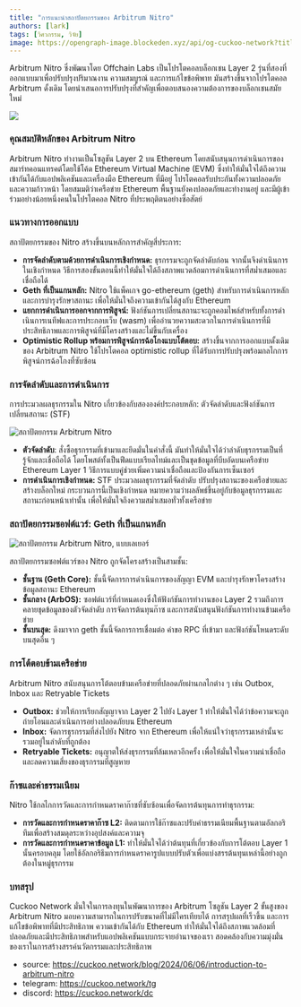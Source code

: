 ```yaml
---
title: "การแนะนำสถาปัตยกรรมของ Arbitrum Nitro"
authors: [lark]
tags: [วิศวกรรม, วิจัย]
image: https://opengraph-image.blockeden.xyz/api/og-cuckoo-network?title=การแนะนำสถาปัตยกรรมของ Arbitrum Nitro
---
```


Arbitrum Nitro ซึ่งพัฒนาโดย Offchain Labs เป็นโปรโตคอลบล็อกเชน Layer 2 รุ่นที่สองที่ออกแบบมาเพื่อปรับปรุงปริมาณงาน ความสมบูรณ์ และการแก้ไขข้อพิพาท มันสร้างขึ้นจากโปรโตคอล Arbitrum ดั้งเดิม โดยนำเสนอการปรับปรุงที่สำคัญเพื่อตอบสนองความต้องการของบล็อกเชนสมัยใหม่

![](https://cuckoo-network.b-cdn.net/introduction-to-arbitrum-nitro.webp)

### คุณสมบัติหลักของ Arbitrum Nitro

Arbitrum Nitro ทำงานเป็นโซลูชัน Layer 2 บน Ethereum โดยสนับสนุนการดำเนินการของสมาร์ทคอนแทรคต์โดยใช้โค้ด Ethereum Virtual Machine (EVM) ซึ่งทำให้มั่นใจได้ถึงความเข้ากันได้กับแอปพลิเคชันและเครื่องมือ Ethereum ที่มีอยู่ โปรโตคอลรับประกันทั้งความปลอดภัยและความก้าวหน้า โดยสมมติว่าเครือข่าย Ethereum พื้นฐานยังคงปลอดภัยและทำงานอยู่ และมีผู้เข้าร่วมอย่างน้อยหนึ่งคนในโปรโตคอล Nitro ที่ประพฤติตนอย่างซื่อสัตย์

### แนวทางการออกแบบ

สถาปัตยกรรมของ Nitro สร้างขึ้นบนหลักการสำคัญสี่ประการ:

- **การจัดลำดับตามด้วยการดำเนินการเชิงกำหนด:** ธุรกรรมจะถูกจัดลำดับก่อน จากนั้นจึงดำเนินการในเชิงกำหนด วิธีการสองขั้นตอนนี้ทำให้มั่นใจได้ถึงสภาพแวดล้อมการดำเนินการที่สม่ำเสมอและเชื่อถือได้
- **Geth ที่เป็นแกนหลัก:** Nitro ใช้แพ็คเกจ go-ethereum (geth) สำหรับการดำเนินการหลักและการบำรุงรักษาสถานะ เพื่อให้มั่นใจถึงความเข้ากันได้สูงกับ Ethereum
- **แยกการดำเนินการออกจากการพิสูจน์:** ฟังก์ชันการเปลี่ยนสถานะจะถูกคอมไพล์สำหรับทั้งการดำเนินการเนทีฟและการประกอบเว็บ (wasm) เพื่ออำนวยความสะดวกในการดำเนินการที่มีประสิทธิภาพและการพิสูจน์ที่มีโครงสร้างและไม่ขึ้นกับเครื่อง
- **Optimistic Rollup พร้อมการพิสูจน์การฉ้อโกงแบบโต้ตอบ:** สร้างขึ้นจากการออกแบบดั้งเดิมของ Arbitrum Nitro ใช้โปรโตคอล optimistic rollup ที่ได้รับการปรับปรุงพร้อมกลไกการพิสูจน์การฉ้อโกงที่ซับซ้อน

### การจัดลำดับและการดำเนินการ

การประมวลผลธุรกรรมใน Nitro เกี่ยวข้องกับสององค์ประกอบหลัก: ตัวจัดลำดับและฟังก์ชันการเปลี่ยนสถานะ (STF)

![สถาปัตยกรรม Arbitrum Nitro](https://tp-misc.b-cdn.net/blockeden/arbitrum-nitro.webp "สถาปัตยกรรม Arbitrum Nitro")

- **ตัวจัดลำดับ**: สั่งซื้อธุรกรรมที่เข้ามาและยึดมั่นในคำสั่งนี้ มันทำให้มั่นใจได้ว่าลำดับธุรกรรมเป็นที่รู้จักและเชื่อถือได้ โดยโพสต์ทั้งเป็นฟีดแบบเรียลไทม์และเป็นชุดข้อมูลที่บีบอัดบนเครือข่าย Ethereum Layer 1 วิธีการแบบคู่ช่วยเพิ่มความน่าเชื่อถือและป้องกันการเซ็นเซอร์
- **การดำเนินการเชิงกำหนด:** STF ประมวลผลธุรกรรมที่จัดลำดับ ปรับปรุงสถานะของเครือข่ายและสร้างบล็อกใหม่ กระบวนการนี้เป็นเชิงกำหนด หมายความว่าผลลัพธ์ขึ้นอยู่กับข้อมูลธุรกรรมและสถานะก่อนหน้าเท่านั้น เพื่อให้มั่นใจถึงความสม่ำเสมอทั่วทั้งเครือข่าย

### สถาปัตยกรรมซอฟต์แวร์: Geth ที่เป็นแกนหลัก

![สถาปัตยกรรม Arbitrum Nitro, แบบเลเยอร์](https://tp-misc.b-cdn.net/blockeden/arbitrum-nitro-architecture-layered.webp "สถาปัตยกรรม Arbitrum Nitro, แบบเลเยอร์")

สถาปัตยกรรมซอฟต์แวร์ของ Nitro ถูกจัดโครงสร้างเป็นสามชั้น:

- **ชั้นฐาน (Geth Core):** ชั้นนี้จัดการการดำเนินการของสัญญา EVM และบำรุงรักษาโครงสร้างข้อมูลสถานะ Ethereum
- **ชั้นกลาง (ArbOS):** ซอฟต์แวร์ที่กำหนดเองซึ่งให้ฟังก์ชันการทำงานของ Layer 2 รวมถึงการคลายชุดข้อมูลของตัวจัดลำดับ การจัดการต้นทุนก๊าซ และการสนับสนุนฟังก์ชันการทำงานข้ามเครือข่าย
- **ชั้นบนสุด:** ดึงมาจาก geth ชั้นนี้จัดการการเชื่อมต่อ คำขอ RPC ที่เข้ามา และฟังก์ชันโหนดระดับบนสุดอื่น ๆ

### การโต้ตอบข้ามเครือข่าย

Arbitrum Nitro สนับสนุนการโต้ตอบข้ามเครือข่ายที่ปลอดภัยผ่านกลไกต่าง ๆ เช่น Outbox, Inbox และ Retryable Tickets

- **Outbox:** ช่วยให้การเรียกสัญญาจาก Layer 2 ไปยัง Layer 1 ทำให้มั่นใจได้ว่าข้อความจะถูกถ่ายโอนและดำเนินการอย่างปลอดภัยบน Ethereum
- **Inbox:** จัดการธุรกรรมที่ส่งไปยัง Nitro จาก Ethereum เพื่อให้แน่ใจว่าธุรกรรมเหล่านั้นจะรวมอยู่ในลำดับที่ถูกต้อง
- **Retryable Tickets:** อนุญาตให้ส่งธุรกรรมที่ล้มเหลวอีกครั้ง เพื่อให้มั่นใจในความน่าเชื่อถือและลดความเสี่ยงของธุรกรรมที่สูญหาย

### ก๊าซและค่าธรรมเนียม

Nitro ใช้กลไกการวัดและการกำหนดราคาก๊าซที่ซับซ้อนเพื่อจัดการต้นทุนการทำธุรกรรม:

- **การวัดและการกำหนดราคาก๊าซ L2:** ติดตามการใช้ก๊าซและปรับค่าธรรมเนียมพื้นฐานตามอัลกอริทึมเพื่อสร้างสมดุลระหว่างอุปสงค์และความจุ
- **การวัดและการกำหนดราคาข้อมูล L1:** ทำให้มั่นใจได้ว่าต้นทุนที่เกี่ยวข้องกับการโต้ตอบ Layer 1 นั้นครอบคลุม โดยใช้อัลกอริธึมการกำหนดราคารูปแบบปรับตัวเพื่อแบ่งสรรต้นทุนเหล่านี้อย่างถูกต้องในหมู่ธุรกรรม

### บทสรุป

Cuckoo Network มั่นใจในการลงทุนในพัฒนาการของ Arbitrum โซลูชัน Layer 2 ขั้นสูงของ Arbitrum Nitro มอบความสามารถในการปรับขนาดที่ไม่มีใครเทียบได้ การสรุปผลที่เร็วขึ้น และการแก้ไขข้อพิพาทที่มีประสิทธิภาพ ความเข้ากันได้กับ Ethereum ทำให้มั่นใจได้ถึงสภาพแวดล้อมที่ปลอดภัยและมีประสิทธิภาพสำหรับแอปพลิเคชันแบบกระจายอำนาจของเรา สอดคล้องกับความมุ่งมั่นของเราในการสร้างสรรค์นวัตกรรมและประสิทธิภาพ


- source: https://cuckoo.network/blog/2024/06/06/introduction-to-arbitrum-nitro
- telegram: https://cuckoo.network/tg
- discord: https://cuckoo.network/dc
